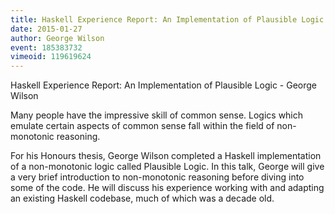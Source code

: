```yaml
---
title: Haskell Experience Report: An Implementation of Plausible Logic
date: 2015-01-27
author: George Wilson
event: 185383732
vimeoid: 119619624
---
```


Haskell Experience Report: An Implementation of Plausible Logic - George Wilson

Many people have the impressive skill of common sense. Logics which emulate
certain aspects of common sense fall within the field of non-monotonic
reasoning.

For his Honours thesis, George Wilson completed a Haskell implementation of a
non-monotonic logic called Plausible Logic. In this talk, George will give a
very brief introduction to non-monotonic reasoning before diving into some of
the code. He will discuss his experience working with and adapting an existing
Haskell codebase, much of which was a decade old.

